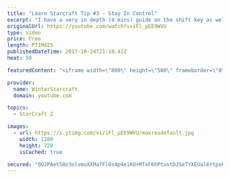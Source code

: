 ```yaml
---
title: "Learn Starcraft Tip #3 - Stay In Control"
excerpt: "I have a very in depth (4 mins) guide on the shift key as well here https://www.youtube.com/watch?v=7x9pHr544oY"
originalUrl: https://youtube.com/watch?v=iFl_pEE9WVU
type: video
price: Free
length: PT1M42S
publishedDateTime: 2017-10-24T21:18:42Z
heat: 50

featuredContent: "<iframe width=\"800\" height=\"500\" frameborder=\"0\" src=\"https://www.youtube.com/embed/iFl_pEE9WVU\" allow=\"accelerometer; autoplay; encrypted-media; gyroscope; picture-in-picture\" allowfullscreen></iframe>"

provider:
  name: WinterStarcraft
  domain: youtube.com

topics:
  - StarCraft 2

images:
  - url: https://i.ytimg.com/vi/iFl_pEE9WVU/maxresdefault.jpg
    width: 1280
    height: 720
    isCached: true

secured: "0O2PAet50z3olvmuXXMafFlOs4p4e1KO+MTxF6hPtxstDJSeTYXEUal6YtpxKztn2s+XwRxIJ2kBoDvO/53u/94EC8nbBQeZfTOBstIs8wRsvJrjxoEIpp+8pNufE11kW3vCN4ppE1Qu8VqfPP6PUpbBG61CoxRWl+kxSp3rtFBwT8Xp/tnfDniD8Juc31/LEKq8RkhKuyLDC9QZRMFG07LiiRzVTh3ZE6IFUOt9qC486FSbGocFyKg8kthECAzQyZUlz32mEV7CNwapZ/HxUbqjHSKGaOoKtPtv6Z7+rjk7sLq0SL2cD4Eq3LxhPiJRYupUpDl6rjGKajWH+gEyn/rk+AKnffZG9PdM9hPb9fwDj8Bj5rV4eue9At/vDmf1tTFFJP5GuQ+nKkDEsJa0ktM+JKgp0lLBhIf0qJR6qEg=;a0t1arhMNBP6NXhICVdM9w=="
---
```



